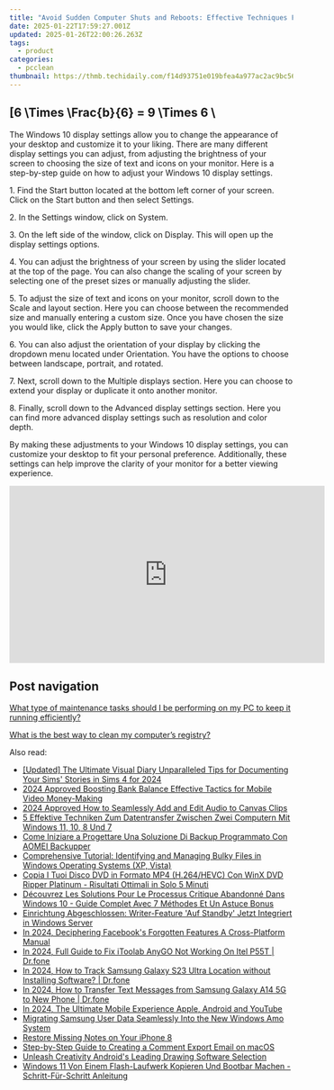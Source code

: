 ```yaml
---
title: "Avoid Sudden Computer Shuts and Reboots: Effective Techniques From YL Computing"
date: 2025-01-22T17:59:27.001Z
updated: 2025-01-26T22:00:26.263Z
tags:
  - product
categories:
  - pcclean
thumbnail: https://thmb.techidaily.com/f14d93751e019bfea4a977ac2ac9bc564b77ea9b7c9b8b27159acb247e2b395b.jpg
---
```


## \[6 \Times \Frac{b}{6} = 9 \Times 6 \

The Windows 10 display settings allow you to change the appearance of your desktop and customize it to your liking. There are many different display settings you can adjust, from adjusting the brightness of your screen to choosing the size of text and icons on your monitor. Here is a step-by-step guide on how to adjust your Windows 10 display settings. 

1\. Find the Start button located at the bottom left corner of your screen. Click on the Start button and then select Settings.

2\. In the Settings window, click on System.

3\. On the left side of the window, click on Display. This will open up the display settings options. 

4\. You can adjust the brightness of your screen by using the slider located at the top of the page. You can also change the scaling of your screen by selecting one of the preset sizes or manually adjusting the slider.

5\. To adjust the size of text and icons on your monitor, scroll down to the Scale and layout section. Here you can choose between the recommended size and manually entering a custom size. Once you have chosen the size you would like, click the Apply button to save your changes.

6\. You can also adjust the orientation of your display by clicking the dropdown menu located under Orientation. You have the options to choose between landscape, portrait, and rotated.

7\. Next, scroll down to the Multiple displays section. Here you can choose to extend your display or duplicate it onto another monitor.

8\. Finally, scroll down to the Advanced display settings section. Here you can find more advanced display settings such as resolution and color depth. 

By making these adjustments to your Windows 10 display settings, you can customize your desktop to fit your personal preference. Additionally, these settings can help improve the clarity of your monitor for a better viewing experience.

<!-- affiliate ads begin -->
<iframe width="560" height="315" src="https://www.youtube.com/embed/LI9nKlbhnw8?si=uUXFVbuEqXtFHHv0" title="YouTube video player" frameborder="0" allow="accelerometer; autoplay; clipboard-write; encrypted-media; gyroscope; picture-in-picture; web-share" referrerpolicy="strict-origin-when-cross-origin" allowfullscreen></iframe>
<!-- affiliate ads end -->

## Post navigation

[What type of maintenance tasks should I be performing on my PC to keep it running efficiently?](https://tools.techidaily.com/pcclean/products/)

[What is the best way to clean my computer’s registry?](https://tools.techidaily.com/pcclean/products/)

<ins class="adsbygoogle"
     style="display:block"
     data-ad-format="autorelaxed"
     data-ad-client="ca-pub-7571918770474297"
     data-ad-slot="1223367746"></ins>

<ins class="adsbygoogle"
     style="display:block"
     data-ad-client="ca-pub-7571918770474297"
     data-ad-slot="8358498916"
     data-ad-format="auto"
     data-full-width-responsive="true"></ins>

<span class="atpl-alsoreadstyle">Also read:</span>
<div><ul>
<li><a href="https://screen-recording.techidaily.com/updated-the-ultimate-visual-diary-unparalleled-tips-for-documenting-your-sims-stories-in-sims-4-for-2024/"><u>[Updated] The Ultimate Visual Diary Unparalleled Tips for Documenting Your Sims' Stories in Sims 4 for 2024</u></a></li>
<li><a href="https://youtube-sure.techidaily.com/approved-boosting-bank-balance-effective-tactics-for-mobile-video-money-making/"><u>2024 Approved Boosting Bank Balance Effective Tactics for Mobile Video Money-Making</u></a></li>
<li><a href="https://some-techniques.techidaily.com/2024-approved-how-to-seamlessly-add-and-edit-audio-to-canvas-clips/"><u>2024 Approved How to Seamlessly Add and Edit Audio to Canvas Clips</u></a></li>
<li><a href="https://discover-fantastic.techidaily.com/5-effektive-techniken-zum-datentransfer-zwischen-zwei-computern-mit-windows-11-10-8-und-7/"><u>5 Effektive Techniken Zum Datentransfer Zwischen Zwei Computern Mit Windows 11, 10, 8 Und 7</u></a></li>
<li><a href="https://discover-fantastic.techidaily.com/come-iniziare-a-progettare-una-soluzione-di-backup-programmato-con-aomei-backupper/"><u>Come Iniziare a Progettare Una Soluzione Di Backup Programmato Con AOMEI Backupper</u></a></li>
<li><a href="https://discover-fantastic.techidaily.com/comprehensive-tutorial-identifying-and-managing-bulky-files-in-windows-operating-systems-xp-vista/"><u>Comprehensive Tutorial: Identifying and Managing Bulky Files in Windows Operating Systems (XP, Vista)</u></a></li>
<li><a href="https://vp-tips.techidaily.com/copia-i-tuoi-disco-dvd-in-formato-mp4-h264hevc-con-winx-dvd-ripper-platinum-risultati-ottimali-in-solo-5-minuti/"><u>Copia I Tuoi Disco DVD in Formato MP4 (H.264/HEVC) Con WinX DVD Ripper Platinum - Risultati Ottimali in Solo 5 Minuti</u></a></li>
<li><a href="https://discover-fantastic.techidaily.com/decouvrez-les-solutions-pour-le-processus-critique-abandonne-dans-windows-10-guide-complet-avec-7-methodes-et-un-astuce-bonus/"><u>Découvrez Les Solutions Pour Le Processus Critique Abandonné Dans Windows 10 - Guide Complet Avec 7 Méthodes Et Un Astuce Bonus</u></a></li>
<li><a href="https://discover-fantastic.techidaily.com/einrichtung-abgeschlossen-writer-feature-auf-standby-jetzt-integriert-in-windows-server/"><u>Einrichtung Abgeschlossen: Writer-Feature 'Auf Standby' Jetzt Integriert in Windows Server</u></a></li>
<li><a href="https://facebook-video-recording.techidaily.com/in-2024-deciphering-facebooks-forgotten-features-a-cross-platform-manual/"><u>In 2024, Deciphering Facebook's Forgotten Features A Cross-Platform Manual</u></a></li>
<li><a href="https://review-topics.techidaily.com/in-2024-full-guide-to-fix-itoolab-anygo-not-working-on-itel-p55t-drfone-by-drfone-virtual-android/"><u>In 2024, Full Guide to Fix iToolab AnyGO Not Working On Itel P55T | Dr.fone</u></a></li>
<li><a href="https://android-location-track.techidaily.com/in-2024-how-to-track-samsung-galaxy-s23-ultra-location-without-installing-software-drfone-by-drfone-virtual-android/"><u>In 2024, How to Track Samsung Galaxy S23 Ultra Location without Installing Software? | Dr.fone</u></a></li>
<li><a href="https://android-transfer.techidaily.com/in-2024-how-to-transfer-text-messages-from-samsung-galaxy-a14-5g-to-new-phone-drfone-by-drfone-transfer-from-android-transfer-from-android/"><u>In 2024, How to Transfer Text Messages from Samsung Galaxy A14 5G to New Phone | Dr.fone</u></a></li>
<li><a href="https://youtube-webster.techidaily.com/24-the-ultimate-mobile-experience-apple-android-and-youtube/"><u>In 2024, The Ultimate Mobile Experience Apple, Android and YouTube</u></a></li>
<li><a href="https://discover-fantastic.techidaily.com/migrating-samsung-user-data-seamlessly-into-the-new-windows-amo-system/"><u>Migrating Samsung User Data Seamlessly Into the New Windows Amo System</u></a></li>
<li><a href="https://discover-fantastic.techidaily.com/restore-missing-notes-on-your-iphone-8/"><u>Restore Missing Notes on Your iPhone 8</u></a></li>
<li><a href="https://discover-fantastic.techidaily.com/step-by-step-guide-to-creating-a-comment-export-email-on-macos/"><u>Step-by-Step Guide to Creating a Comment Export Email on macOS</u></a></li>
<li><a href="https://extra-lessons.techidaily.com/unleash-creativity-androids-leading-drawing-software-selection/"><u>Unleash Creativity Android's Leading Drawing Software Selection</u></a></li>
<li><a href="https://discover-fantastic.techidaily.com/windows-11-von-einem-flash-laufwerk-kopieren-und-bootbar-machen-schritt-fur-schritt-anleitung/"><u>Windows 11 Von Einem Flash-Laufwerk Kopieren Und Bootbar Machen - Schritt-Für-Schritt Anleitung</u></a></li>
</ul></div>

